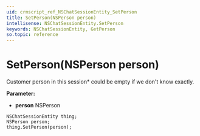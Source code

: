 ```yaml
---
uid: crmscript_ref_NSChatSessionEntity_SetPerson
title: SetPerson(NSPerson person)
intellisense: NSChatSessionEntity.SetPerson
keywords: NSChatSessionEntity, GetPerson
so.topic: reference
---
```


# SetPerson(NSPerson person)

Customer person in this session* could be empty if we don't know exactly.

**Parameter:** 
* **person** NSPerson

```crmscript
NSChatSessionEntity thing;
NSPerson person;
thing.SetPerson(person);
```

